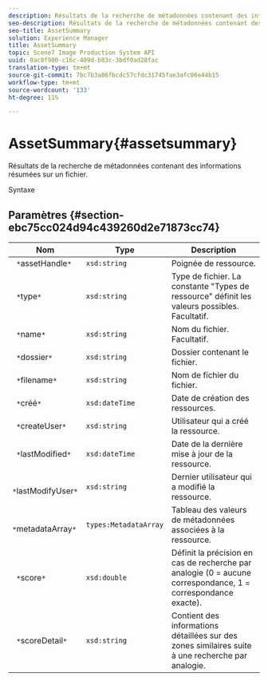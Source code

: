 ```yaml
---
description: Résultats de la recherche de métadonnées contenant des informations résumées sur un fichier.
seo-description: Résultats de la recherche de métadonnées contenant des informations résumées sur un fichier.
seo-title: AssetSummary
solution: Experience Manager
title: AssetSummary
topic: Scene7 Image Production System API
uuid: 0ac8f900-c16c-409d-b83c-3bdf0ad28fac
translation-type: tm+mt
source-git-commit: 7bc7b3a86fbcdc57cfdc31745fae3afc06e44b15
workflow-type: tm+mt
source-wordcount: '133'
ht-degree: 11%

---
```



# AssetSummary{#assetsummary}

Résultats de la recherche de métadonnées contenant des informations résumées sur un fichier.

Syntaxe

## Paramètres {#section-ebc75cc024d94c439260d2e71873cc74}

| Nom | Type | Description |
|---|---|---|
| ` *`assetHandle`*` | `xsd:string` | Poignée de ressource. |
| ` *`type`*` | `xsd:string` | Type de fichier. La constante &quot;Types de ressource&quot; définit les valeurs possibles. Facultatif. |
| ` *`name`*` | `xsd:string` | Nom du fichier. Facultatif. |
| ` *`dossier`*` | `xsd:string` | Dossier contenant le fichier. |
| ` *`filename`*` | `xsd:string` | Nom de fichier du fichier. |
| ` *`créé`*` | `xsd:dateTime` | Date de création des ressources. |
| ` *`createUser`*` | `xsd:string` | Utilisateur qui a créé la ressource. |
| ` *`lastModified`*` | `xsd:dateTime` | Date de la dernière mise à jour de la ressource. |
| ` *`lastModifyUser`*` | `xsd:string` | Dernier utilisateur qui a modifié la ressource. |
| ` *`metadataArray`*` | `types:MetadataArray` | Tableau des valeurs de métadonnées associées à la ressource. |
| ` *`score`*` | `xsd:double` | Définit la précision en cas de recherche par analogie (0 = aucune correspondance, 1 = correspondance exacte). |
| ` *`scoreDetail`*` | `xsd:string` | Contient des informations détaillées sur des zones similaires suite à une recherche par analogie. |

